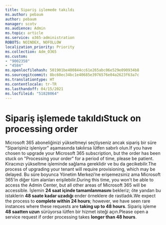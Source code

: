```yaml
---
title: Sipariş işlemede takıldı
ms.author: pebaum
author: pebaum
manager: scotv
ms.audience: Admin
ms.topic: article
ms.service: o365-administration
ROBOTS: NOINDEX, NOFOLLOW
localization_priority: Priority
ms.collection: Adm_O365
ms.custom:
- "9002358"
- "4584"
ms.openlocfilehash: 501901be400844cc61e265abc06e529e090934b8
ms.sourcegitcommit: 8bc60ec34bc1e40685e3976576e04a2623f63a7c
ms.translationtype: HT
ms.contentlocale: tr-TR
ms.lasthandoff: 04/15/2021
ms.locfileid: "51828064"
---
```

# <a name="stuck-on-processing-order"></a><span data-ttu-id="58062-102">Sipariş işlemede takıldı</span><span class="sxs-lookup"><span data-stu-id="58062-102">Stuck on processing order</span></span>

<span data-ttu-id="58062-103">Microsoft 365 aboneliğinizi yükseltmeyi seçtiyseniz ancak sipariş bir süre "Siparişiniz işleniyor" aşamasında takılırsa lütfen sabırlı olun.</span><span class="sxs-lookup"><span data-stu-id="58062-103">If you have chosen to upgrade your Microsoft 365 subscription, but the order has been stuck on "Processing your order" for a period of time, please be patient.</span></span> <span data-ttu-id="58062-104">Kiracınızı yükseltme işleminde sağlama gereklidir ve bu da gecikebilir.</span><span class="sxs-lookup"><span data-stu-id="58062-104">The process of upgrading your tenant will require provisioning, which may be delayed.</span></span> <span data-ttu-id="58062-105">Bu süre boyunca Yönetim Merkezi’ne erişemezsiniz ama Microsoft 365’in diğer tüm alanları erişilebilir.</span><span class="sxs-lookup"><span data-stu-id="58062-105">During this time, you won't be able to access the Admin Center, but all other areas of Microsoft 365 will be accessible.</span></span> <span data-ttu-id="58062-106">İşlemin **24 saat içinde tamamlanmasını** bekleriz; öte yandan bu istaklerin **48 saate kadar uzadığı** ender örneklere de rastladık.</span><span class="sxs-lookup"><span data-stu-id="58062-106">We expect the process to **complete within 24 hours**; however, we have seen rare instances where these requests are **taking up to 48 hours**.</span></span> <span data-ttu-id="58062-107">Sipariş işleme **48 saatten uzun** sürüyorsa lütfen bir hizmet isteği açın.</span><span class="sxs-lookup"><span data-stu-id="58062-107">Please open a service request if order processing takes **longer than 48 hours**.</span></span>
